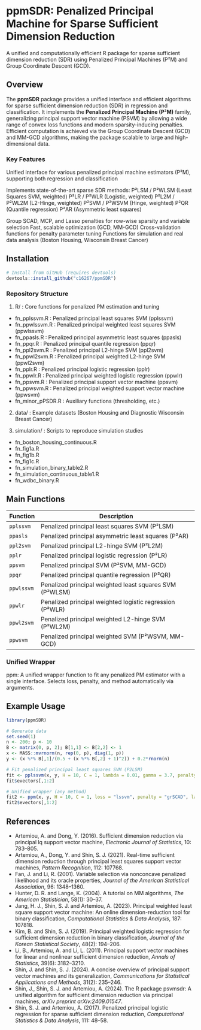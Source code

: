 # ppmSDR: Penalized Principal Machine for Sparse Sufficient Dimension Reduction
A unified and computationally efficient R package for sparse sufficient dimension reduction (SDR) using Penalized Principal Machines (P²M) and Group Coordinate Descent (GCD).

## Overview

The **ppmSDR** package provides a unified interface and efficient algorithms for sparse sufficient dimension reduction (SDR) in regression and classification. It implements the **Penalized Principal Machine (P²M)** family, generalizing principal support vector machine (PSVM) by allowing a wide range of convex loss functions and modern sparsity-inducing penalties.  
Efficient computation is achieved via the Group Coordinate Descent (GCD) and MM-GCD algorithms, making the package scalable to large and high-dimensional data.

### Key Features
Unified interface for various penalized principal machine estimators (P²M), supporting both regression and classification

Implements state-of-the-art sparse SDR methods:
P²LSM / P²WLSM (Least Squares SVM, weighted)
P²LR / P²WLR (Logistic, weighted)
P²L2M / P²WL2M (L2-Hinge, weighted)
P²SVM / P²WSVM (Hinge, weighted)
P²QR (Quantile regression)
P²AR (Asymmetric least squares)

Group SCAD, MCP, and Lasso penalties for row-wise sparsity and variable selection
Fast, scalable optimization (GCD, MM-GCD)
Cross-validation functions for penalty parameter tuning
Functions for simulation and real data analysis (Boston Housing, Wisconsin Breast Cancer)

## Installation

```r
# Install from GitHub (requires devtools)
devtools::install_github("c16267/ppmSDR")
```


### Repository Structure

1. R/ : Core functions for penalized PM estimation and tuning
 - fn_pplssvm.R : Penalized principal least squares SVM (pplssvm)
 - fn_ppwlssvm.R : Penalized principal weighted least squares SVM (ppwlssvm)
 - fn_ppasls.R : Penalized principal asymmetric least squares (ppasls)
 - fn_ppqr.R : Penalized principal quantile regression (ppqr)
 - fn_ppl2svm.R : Penalized principal L2-hinge SVM (ppl2svm)
 - fn_ppwl2svm.R : Penalized principal weighted L2-hinge SVM (ppwl2svm)
 - fn_pplr.R : Penalized principal logistic regression (pplr)
 - fn_ppwlr.R : Penalized principal weighted logistic regression (ppwlr)
 - fn_ppsvm.R : Penalized principal support vector machine (ppsvm)
 - fn_ppwsvm.R : Penalized principal weighted support vector machine (ppwsvm)
 - fn_minor_pPSDR.R : Auxiliary functions (thresholding, etc.)

2. data/ : Example datasets (Boston Housing and Diagnostic Wisconsin Breast Cancer)

3. simulation/ : Scripts to reproduce simulation studies
 - fn_boston_housing_continuous.R
 - fn_fig1a.R
 - fn_fig1b.R
 - fn_fig1c.R
 - fn_simulation_binary_table2.R
 - fn_simulation_continuous_table1.R
 - fn_wdbc_binary.R

## Main Functions

| Function   | Description                                              | 
| ---------- | -------------------------------------------------------- |
| `pplssvm`  | Penalized principal least squares SVM (P²LSM)            |
| `ppasls`   | Penalized principal asymmetric least squares (P²AR)      |
| `ppl2svm`  | Penalized principal L2-hinge SVM (P²L2M)                 |
| `pplr`     | Penalized principal logistic regression (P²LR)           |
| `ppsvm`    | Penalized principal SVM (P²SVM, MM-GCD)                  |
| `ppqr`     | Penalized principal quantile regression (P²QR)           |
| `ppwlssvm` | Penalized principal weighted least squares SVM (P²WLSM)  |
| `ppwlr`    | Penalized principal weighted logistic regression (P²WLR) |
| `ppwl2svm` | Penalized principal weighted L2-hinge SVM (P²WL2M)       |
| `ppwsvm`   | Penalized principal weighted SVM (P²WSVM, MM-GCD)        |

### Unified Wrapper
ppm: A unified wrapper function to fit any penalized PM estimator with a single interface. Selects loss, penalty, and method automatically via arguments.

## Example Usage

```r
library(ppmSDR)

# Generate data
set.seed(1)
n <- 200; p <- 10
B <- matrix(0, p, 2); B[1,1] <- B[2,2] <- 1
x <- MASS::mvrnorm(n, rep(0, p), diag(1, p))
y <- (x %*% B[,1]/(0.5 + (x %*% B[,2] + 1)^2)) + 0.2*rnorm(n)

# Fit penalized principal least squares SVM (P2LSM)
fit <- pplssvm(x, y, H = 10, C = 1, lambda = 0.01, gamma = 3.7, penalty = "grSCAD", max.iter = 100)
fit$evectors[,1:2]

# Unified wrapper (any method)
fit2 <- ppm(x, y, H = 10, C = 1, loss = "lssvm", penalty = "grSCAD", lambda = 0.01)
fit2$evectors[,1:2]
```

## References

- Artemiou, A. and Dong, Y. (2016). Sufficient dimension reduction via principal lq support vector machine, *Electronic Journal of Statistics*, 10: 783–805.
- Artemiou, A., Dong, Y. and Shin, S. J. (2021). Real-time sufficient dimension reduction through principal least squares support vector machines, *Pattern Recognition*, 112: 107768.
- Fan, J. and Li, R. (2001). Variable selection via nonconcave penalized likelihood and its oracle properties, *Journal of the American Statistical Association*, 96: 1348–1360.
- Hunter, D. R. and Lange, K. (2004). A tutorial on MM algorithms, *The American Statistician*, 58(1): 30–37.
- Jang, H. J., Shin, S. J. and Artemiou, A. (2023). Principal weighted least square support vector machine: An online dimension-reduction tool for binary classification, *Computational Statistics & Data Analysis*, 187: 107818.
- Kim, B. and Shin, S. J. (2019). Principal weighted logistic regression for sufficient dimension reduction in binary classification, *Journal of the Korean Statistical Society*, 48(2): 194–206.
- Li, B., Artemiou, A. and Li, L. (2011). Principal support vector machines for linear and nonlinear sufficient dimension reduction, *Annals of Statistics*, 39(6): 3182–3210.
- Shin, J. and Shin, S. J. (2024). A concise overview of principal support vector machines and its generalization, *Communications for Statistical Applications and Methods*, 31(2): 235–246.
- Shin, J., Shin, S. J. and Artemiou, A. (2024). The R package psvmsdr: A unified algorithm for sufficient dimension reduction via principal machines, *arXiv preprint arXiv:2409.01547*.
- Shin, S. J. and Artemiou, A. (2017). Penalized principal logistic regression for sparse sufficient dimension reduction, *Computational Statistics & Data Analysis*, 111: 48–58.



